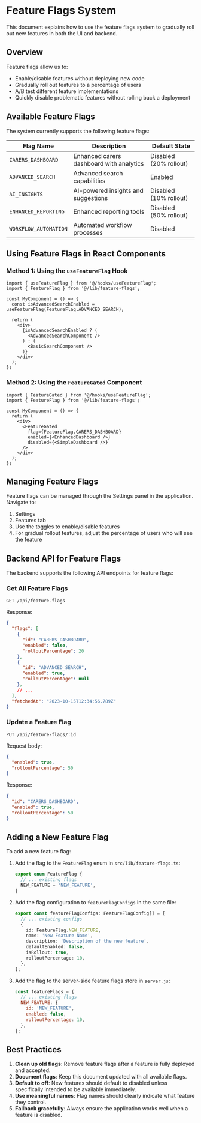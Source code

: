 # Feature Flags System

This document explains how to use the feature flags system to gradually roll out new features in both the UI and backend.

## Overview

Feature flags allow us to:
- Enable/disable features without deploying new code
- Gradually roll out features to a percentage of users
- A/B test different feature implementations
- Quickly disable problematic features without rolling back a deployment

## Available Feature Flags

The system currently supports the following feature flags:

| Flag Name | Description | Default State |
|-----------|-------------|---------------|
| `CARERS_DASHBOARD` | Enhanced carers dashboard with analytics | Disabled (20% rollout) |
| `ADVANCED_SEARCH` | Advanced search capabilities | Enabled |
| `AI_INSIGHTS` | AI-powered insights and suggestions | Disabled (10% rollout) |
| `ENHANCED_REPORTING` | Enhanced reporting tools | Disabled (50% rollout) |
| `WORKFLOW_AUTOMATION` | Automated workflow processes | Disabled |

## Using Feature Flags in React Components

### Method 1: Using the `useFeatureFlag` Hook

```tsx
import { useFeatureFlag } from '@/hooks/useFeatureFlag';
import { FeatureFlag } from '@/lib/feature-flags';

const MyComponent = () => {
  const isAdvancedSearchEnabled = useFeatureFlag(FeatureFlag.ADVANCED_SEARCH);
  
  return (
    <div>
      {isAdvancedSearchEnabled ? (
        <AdvancedSearchComponent />
      ) : (
        <BasicSearchComponent />
      )}
    </div>
  );
};
```

### Method 2: Using the `FeatureGated` Component

```tsx
import { FeatureGated } from '@/hooks/useFeatureFlag';
import { FeatureFlag } from '@/lib/feature-flags';

const MyComponent = () => {
  return (
    <div>
      <FeatureGated
        flag={FeatureFlag.CARERS_DASHBOARD}
        enabled={<EnhancedDashboard />}
        disabled={<SimpleDashboard />}
      />
    </div>
  );
};
```

## Managing Feature Flags

Feature flags can be managed through the Settings panel in the application. Navigate to:

1. Settings
2. Features tab
3. Use the toggles to enable/disable features
4. For gradual rollout features, adjust the percentage of users who will see the feature

## Backend API for Feature Flags

The backend supports the following API endpoints for feature flags:

### Get All Feature Flags

```
GET /api/feature-flags
```

Response:
```json
{
  "flags": [
    {
      "id": "CARERS_DASHBOARD",
      "enabled": false,
      "rolloutPercentage": 20
    },
    {
      "id": "ADVANCED_SEARCH",
      "enabled": true,
      "rolloutPercentage": null
    },
    // ...
  ],
  "fetchedAt": "2023-10-15T12:34:56.789Z"
}
```

### Update a Feature Flag

```
PUT /api/feature-flags/:id
```

Request body:
```json
{
  "enabled": true,
  "rolloutPercentage": 50
}
```

Response:
```json
{
  "id": "CARERS_DASHBOARD",
  "enabled": true,
  "rolloutPercentage": 50
}
```

## Adding a New Feature Flag

To add a new feature flag:

1. Add the flag to the `FeatureFlag` enum in `src/lib/feature-flags.ts`:
   ```typescript
   export enum FeatureFlag {
     // ... existing flags
     NEW_FEATURE = 'NEW_FEATURE',
   }
   ```

2. Add the flag configuration to `featureFlagConfigs` in the same file:
   ```typescript
   export const featureFlagConfigs: FeatureFlagConfig[] = [
     // ... existing configs
     {
       id: FeatureFlag.NEW_FEATURE,
       name: 'New Feature Name',
       description: 'Description of the new feature',
       defaultEnabled: false,
       isRollout: true,
       rolloutPercentage: 10,
     },
   ];
   ```

3. Add the flag to the server-side feature flags store in `server.js`:
   ```javascript
   const featureFlags = {
     // ... existing flags
     NEW_FEATURE: {
       id: 'NEW_FEATURE',
       enabled: false,
       rolloutPercentage: 10,
     },
   };
   ```

## Best Practices

1. **Clean up old flags**: Remove feature flags after a feature is fully deployed and accepted.
2. **Document flags**: Keep this document updated with all available flags.
3. **Default to off**: New features should default to disabled unless specifically intended to be available immediately.
4. **Use meaningful names**: Flag names should clearly indicate what feature they control.
5. **Fallback gracefully**: Always ensure the application works well when a feature is disabled. 